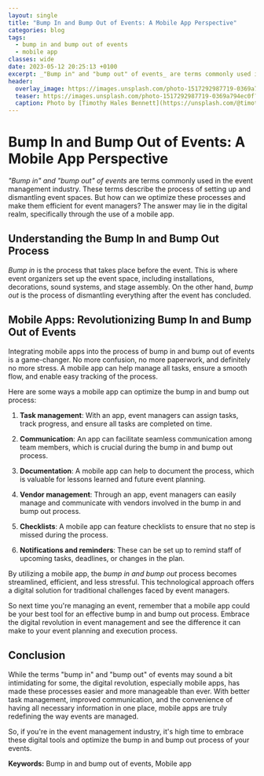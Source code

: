 ```yaml
---
layout: single
title: "Bump In and Bump Out of Events: A Mobile App Perspective"
categories: blog
tags:
  - bump in and bump out of events
  - mobile app
classes: wide
date: 2023-05-12 20:25:13 +0100
excerpt: _"Bump in" and "bump out" of events_ are terms commonly used in the event management industry.
header:
  overlay_image: https://images.unsplash.com/photo-1517292987719-0369a794ec0f?crop=entropy&cs=tinysrgb&fit=max&fm=jpg&ixid=M3w0Nzk0ODB8MHwxfHNlYXJjaHwxfHxidW1wJTIwaW4lMjBhbmQlMjBidW1wJTIwb3V0JTIwb2YlMjBldmVudHMlMkMlMjBtb2JpbGUlMjBhcHB8ZW58MHwwfHx8MTY5MDM4MTY3MXww&ixlib=rb-4.0.3&q=80&w=1080
  teaser: https://images.unsplash.com/photo-1517292987719-0369a794ec0f?crop=entropy&cs=tinysrgb&fit=max&fm=jpg&ixid=M3w0Nzk0ODB8MHwxfHNlYXJjaHwxfHxidW1wJTIwaW4lMjBhbmQlMjBidW1wJTIwb3V0JTIwb2YlMjBldmVudHMlMkMlMjBtb2JpbGUlMjBhcHB8ZW58MHwwfHx8MTY5MDM4MTY3MXww&ixlib=rb-4.0.3&q=80&w=400
  caption: Photo by [Timothy Hales Bennett](https://unsplash.com/@timothyhalesbennett?utm_source=peoplecounter&utm_medium=referral) on [Unsplash](https://unsplash.com/?utm_source=peoplecounter&utm_medium=referral)
---
```


# Bump In and Bump Out of Events: A Mobile App Perspective

_"Bump in" and "bump out" of events_ are terms commonly used in the event management industry. These terms describe the process of setting up and dismantling event spaces. But how can we optimize these processes and make them efficient for event managers? The answer may lie in the digital realm, specifically through the use of a mobile app. 

## Understanding the Bump In and Bump Out Process

_Bump in_ is the process that takes place before the event. This is where event organizers set up the event space, including installations, decorations, sound systems, and stage assembly. On the other hand, _bump out_ is the process of dismantling everything after the event has concluded. 

## Mobile Apps: Revolutionizing Bump In and Bump Out of Events

Integrating mobile apps into the process of bump in and bump out of events is a game-changer. No more confusion, no more paperwork, and definitely no more stress. A mobile app can help manage all tasks, ensure a smooth flow, and enable easy tracking of the process. 

Here are some ways a mobile app can optimize the bump in and bump out process:

1. **Task management**: With an app, event managers can assign tasks, track progress, and ensure all tasks are completed on time.

2. **Communication**: An app can facilitate seamless communication among team members, which is crucial during the bump in and bump out process.

3. **Documentation**: A mobile app can help to document the process, which is valuable for lessons learned and future event planning.

4. **Vendor management**: Through an app, event managers can easily manage and communicate with vendors involved in the bump in and bump out process.

5. **Checklists**: A mobile app can feature checklists to ensure that no step is missed during the process.

6. **Notifications and reminders**: These can be set up to remind staff of upcoming tasks, deadlines, or changes in the plan.

By utilizing a mobile app, the _bump in and bump out_ process becomes streamlined, efficient, and less stressful. This technological approach offers a digital solution for traditional challenges faced by event managers. 

So next time you're managing an event, remember that a mobile app could be your best tool for an effective bump in and bump out process. Embrace the digital revolution in event management and see the difference it can make to your event planning and execution process. 

## Conclusion

While the terms "bump in" and "bump out" of events may sound a bit intimidating for some, the digital revolution, especially mobile apps, has made these processes easier and more manageable than ever. With better task management, improved communication, and the convenience of having all necessary information in one place, mobile apps are truly redefining the way events are managed. 

So, if you're in the event management industry, it's high time to embrace these digital tools and optimize the bump in and bump out process of your events.

**Keywords:** Bump in and bump out of events, Mobile app